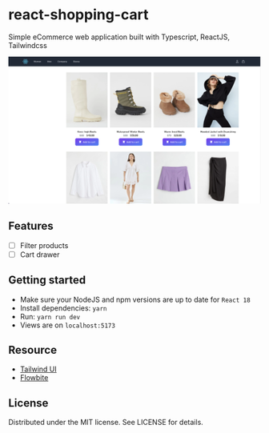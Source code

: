 # react-shopping-cart

Simple eCommerce web application built with Typescript, ReactJS, Tailwindcss

<p align="center">
  <img src="./banner-demo.png">
</p>

## Features

- [ ] Filter products
- [ ] Cart drawer

## Getting started

- Make sure your NodeJS and npm versions are up to date for `React 18`
- Install dependencies: `yarn`
- Run: `yarn run dev`
- Views are on `localhost:5173`

## Resource

- [Tailwind UI](https://tailwindui.com/)
- [Flowbite](https://flowbite.com/docs/getting-started/quickstart/)

## License

Distributed under the MIT license. See LICENSE for details.

